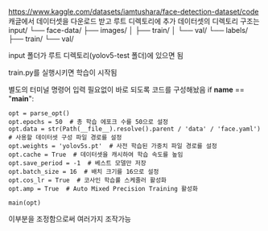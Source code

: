 https://www.kaggle.com/datasets/iamtushara/face-detection-dataset/code
캐글에서 데이터셋을 다운로드 받고
루트 디렉토리에 추가
데이터셋의 디렉토리 구조는
input/
└── face-data/
    ├── images/
    │   ├── train/
    │   └── val/
    └── labels/
        ├── train/
        └── val/

input 폴더가 루트 디렉토리(yolov5-test 폴더)에 있으면 됨

train.py를 실행시키면 학습이 시작됨

별도의 터미널 명령어 입력 필요없이 바로 되도록 코드를 구성해놨음
if __name__ == "__main__":

    opt = parse_opt()
    opt.epochs = 50  # 총 학습 에포크 수를 50으로 설정
    opt.data = str(Path(__file__).resolve().parent / 'data' / 'face.yaml')  # 사용할 데이터셋 구성 파일 경로를 설정
    opt.weights = 'yolov5s.pt'  # 사전 학습된 가중치 파일 경로를 설정
    opt.cache = True  # 데이터셋을 캐시하여 학습 속도를 높임
    opt.save_period = -1  # 베스트 모델만 저장
    opt.batch_size = 16  # 배치 크기를 16으로 설정
    opt.cos_lr = True  # 코사인 학습률 스케줄러 활성화
    opt.amp = True  # Auto Mixed Precision Training 활성화
    
    main(opt)

이부분을 조정함으로써 여러가지 조작가능
